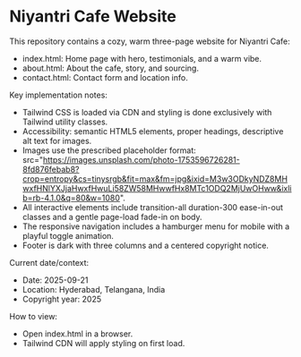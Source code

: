 # Niyantri Cafe Website

This repository contains a cozy, warm three-page website for Niyantri Cafe:

- index.html: Home page with hero, testimonials, and a warm vibe.
- about.html: About the cafe, story, and sourcing.
- contact.html: Contact form and location info.

Key implementation notes:

- Tailwind CSS is loaded via CDN and styling is done exclusively with Tailwind utility classes.
- Accessibility: semantic HTML5 elements, proper headings, descriptive alt text for images.
- Images use the prescribed placeholder format: src="https://images.unsplash.com/photo-1753596726281-8fd876febab8?crop=entropy&cs=tinysrgb&fit=max&fm=jpg&ixid=M3w3ODkyNDZ8MHwxfHNlYXJjaHwxfHwuLi58ZW58MHwwfHx8MTc1ODQ2MjUwOHww&ixlib=rb-4.1.0&q=80&w=1080".
- All interactive elements include transition-all duration-300 ease-in-out classes and a gentle page-load fade-in on body.
- The responsive navigation includes a hamburger menu for mobile with a playful toggle animation.
- Footer is dark with three columns and a centered copyright notice.

Current date/context:
- Date: 2025-09-21
- Location: Hyderabad, Telangana, India
- Copyright year: 2025

How to view:
- Open index.html in a browser.
- Tailwind CDN will apply styling on first load.
